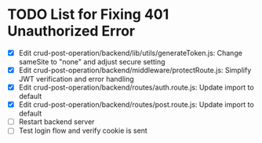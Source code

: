 # TODO List for Fixing 401 Unauthorized Error

- [x] Edit crud-post-operation/backend/lib/utils/generateToken.js: Change sameSite to "none" and adjust secure setting
- [x] Edit crud-post-operation/backend/middleware/protectRoute.js: Simplify JWT verification and error handling
- [x] Edit crud-post-operation/backend/routes/auth.route.js: Update import to default
- [x] Edit crud-post-operation/backend/routes/post.route.js: Update import to default
- [ ] Restart backend server
- [ ] Test login flow and verify cookie is sent
